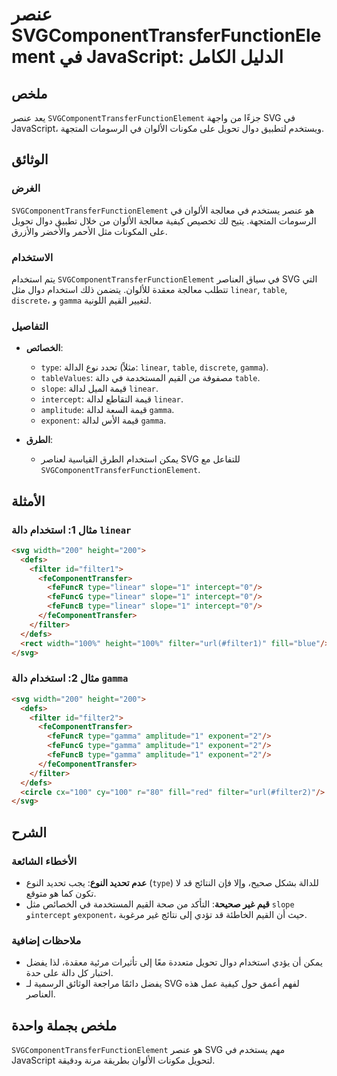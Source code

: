 <!--
Meta Description: # عنصر SVGComponentTransferFunctionElement في JavaScript: الدليل الكامل ## ملخص يعد عنصر `SVGComponentTransferFunctionElement` جزءًا من واجهة SVG في J...
Meta Keywords: svg, linear, gamma, type, svgcomponenttransferfunctionelement
-->

# عنصر SVGComponentTransferFunctionElement في JavaScript: الدليل الكامل

## ملخص
يعد عنصر `SVGComponentTransferFunctionElement` جزءًا من واجهة SVG في JavaScript، ويستخدم لتطبيق دوال تحويل على مكونات الألوان في الرسومات المتجهة.

## الوثائق
### الغرض
`SVGComponentTransferFunctionElement` هو عنصر يستخدم في معالجة الألوان في الرسومات المتجهة. يتيح لك تخصيص كيفية معالجة الألوان من خلال تطبيق دوال تحويل على المكونات مثل الأحمر والأخضر والأزرق.

### الاستخدام
يتم استخدام `SVGComponentTransferFunctionElement` في سياق العناصر SVG التي تتطلب معالجة معقدة للألوان. يتضمن ذلك استخدام دوال مثل `linear`, `table`, `discrete`، و `gamma` لتغيير القيم اللونية.

### التفاصيل
- **الخصائص**:
  - `type`: تحدد نوع الدالة (مثلاً: `linear`, `table`, `discrete`, `gamma`).
  - `tableValues`: مصفوفة من القيم المستخدمة في دالة `table`.
  - `slope`: قيمة الميل لدالة `linear`.
  - `intercept`: قيمة التقاطع لدالة `linear`.
  - `amplitude`: قيمة السعة لدالة `gamma`.
  - `exponent`: قيمة الأس لدالة `gamma`.
  
- **الطرق**:
  - يمكن استخدام الطرق القياسية لعناصر SVG للتفاعل مع `SVGComponentTransferFunctionElement`.

## الأمثلة
### مثال 1: استخدام دالة `linear`
```html
<svg width="200" height="200">
  <defs>
    <filter id="filter1">
      <feComponentTransfer>
        <feFuncR type="linear" slope="1" intercept="0"/>
        <feFuncG type="linear" slope="1" intercept="0"/>
        <feFuncB type="linear" slope="1" intercept="0"/>
      </feComponentTransfer>
    </filter>
  </defs>
  <rect width="100%" height="100%" filter="url(#filter1)" fill="blue"/>
</svg>
```

### مثال 2: استخدام دالة `gamma`
```html
<svg width="200" height="200">
  <defs>
    <filter id="filter2">
      <feComponentTransfer>
        <feFuncR type="gamma" amplitude="1" exponent="2"/>
        <feFuncG type="gamma" amplitude="1" exponent="2"/>
        <feFuncB type="gamma" amplitude="1" exponent="2"/>
      </feComponentTransfer>
    </filter>
  </defs>
  <circle cx="100" cy="100" r="80" fill="red" filter="url(#filter2)"/>
</svg>
```

## الشرح
### الأخطاء الشائعة
- **عدم تحديد النوع**: يجب تحديد النوع (`type`) للدالة بشكل صحيح، وإلا فإن النتائج قد لا تكون كما هو متوقع.
- **قيم غير صحيحة**: التأكد من صحة القيم المستخدمة في الخصائص مثل `slope` و`intercept` و`exponent`، حيث أن القيم الخاطئة قد تؤدي إلى نتائج غير مرغوبة.

### ملاحظات إضافية
- يمكن أن يؤدي استخدام دوال تحويل متعددة معًا إلى تأثيرات مرئية معقدة، لذا يفضل اختبار كل دالة على حدة.
- يفضل دائمًا مراجعة الوثائق الرسمية لـ SVG لفهم أعمق حول كيفية عمل هذه العناصر.

## ملخص بجملة واحدة
`SVGComponentTransferFunctionElement` هو عنصر SVG مهم يستخدم في JavaScript لتحويل مكونات الألوان بطريقة مرنة ودقيقة.